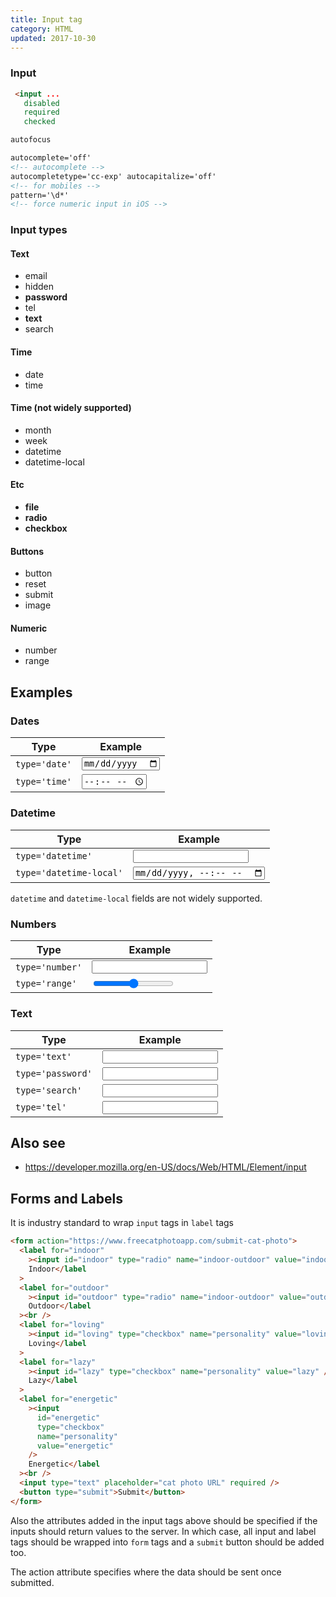 ```yaml
---
title: Input tag
category: HTML
updated: 2017-10-30
---
```


### Input

```html
 <input ...
   disabled
   required
   checked
```

```html
autofocus
```

```html
autocomplete='off'
<!-- autocomplete -->
autocompletetype='cc-exp' autocapitalize='off'
<!-- for mobiles -->
pattern='\d*'
<!-- force numeric input in iOS -->
```

### Input types

#### Text

- email
- hidden
- **password**
- tel
- **text**
- search

#### Time

- date
- time

#### Time (not widely supported)

- month
- week
- datetime
- datetime-local

#### Etc

- **file**
- **radio**
- **checkbox**

#### Buttons

- button
- reset
- submit
- image

#### Numeric

- number
- range

## Examples

### Dates

| Type          | Example             |
| ------------- | ------------------- |
| `type='date'` | <input type='date'> |
| `type='time'` | <input type='time'> |

### Datetime

| Type                    | Example                       |
| ----------------------- | ----------------------------- |
| `type='datetime'`       | <input type='datetime'>       |
| `type='datetime-local'` | <input type='datetime-local'> |

`datetime` and `datetime-local` fields are not widely supported.

### Numbers

| Type            | Example               |
| --------------- | --------------------- |
| `type='number'` | <input type='number'> |
| `type='range'`  | <input type='range'>  |

### Text

| Type              | Example                 |
| ----------------- | ----------------------- |
| `type='text'`     | <input type='text'>     |
| `type='password'` | <input type='password'> |
| `type='search'`   | <input type='search'>   |
| `type='tel'`      | <input type='tel'>      |

## Also see

- <https://developer.mozilla.org/en-US/docs/Web/HTML/Element/input>

## Forms and Labels

It is industry standard to wrap `input` tags in `label` tags

```html
<form action="https://www.freecatphotoapp.com/submit-cat-photo">
  <label for="indoor"
    ><input id="indoor" type="radio" name="indoor-outdoor" value="indoor" />
    Indoor</label
  >
  <label for="outdoor"
    ><input id="outdoor" type="radio" name="indoor-outdoor" value="outdoor" />
    Outdoor</label
  ><br />
  <label for="loving"
    ><input id="loving" type="checkbox" name="personality" value="loving" />
    Loving</label
  >
  <label for="lazy"
    ><input id="lazy" type="checkbox" name="personality" value="lazy" />
    Lazy</label
  >
  <label for="energetic"
    ><input
      id="energetic"
      type="checkbox"
      name="personality"
      value="energetic"
    />
    Energetic</label
  ><br />
  <input type="text" placeholder="cat photo URL" required />
  <button type="submit">Submit</button>
</form>
```

Also the attributes added in the input tags above should be specified if the inputs should return values to the server. In which case, all input and label tags should be wrapped into `form` tags and a `submit` button should be added too.

The action attribute specifies where the data should be sent once submitted.
